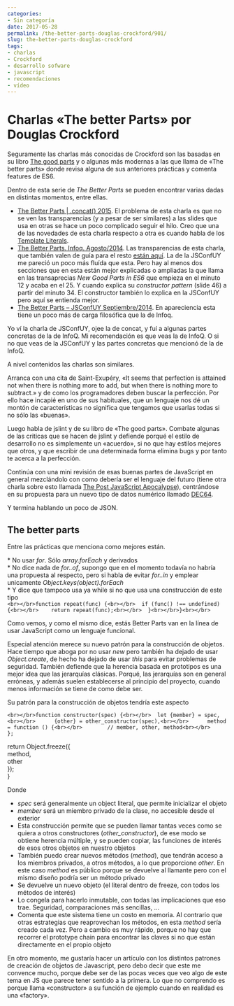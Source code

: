 ```yaml
---
categories:
- Sin categoría
date: 2017-05-28
permalink: /the-better-parts-douglas-crockford/901/
slug: the-better-parts-douglas-crockford
tags:
- charlas
- Crockford
- desarrollo sofware
- javascript
- recomendaciones
- vídeo
---
```


# Charlas «The better Parts» por Douglas Crockford

Seguramente las charlas más conocidas de Crockford son las basadas en su libro [The good parts](http://conocimientoabierto.es/libro-javascript-the-good-parts-de-douglas-crockford/858/) y o algunas más modernas a las que llama de «The better parts» donde revisa alguna de sus anteriores prácticas y comenta features de ES6.

Dentro de esta serie de *The Better Parts* se pueden encontrar varias dadas en distintas momentos, entre ellas.

- [The Better Parts | .concat() 2015](https://www.youtube.com/watch?v=_EF-FO63MXs). El problema de esta charla es que no se ven las transparencias (y a pesar de ser similares) a las slides que usa en otras se hace un poco complicado seguir el hilo. Creo que una de las novedades de esta charla respecto a otra es cuando habla de los [Template Literals](https://developer.mozilla.org/en-US/docs/Web/JavaScript/Reference/Template_literals).
- [The Better Parts. Infoq. Agosto/2014](https://www.infoq.com/presentations/efficient-programming-language-es6). Las transparencias de esta charla, que también valen de guía para el resto [están aquí](https://drive.google.com/file/d/0B9h_EQ82pIpuUi02S1dYNmRfZlk/edit). La de la JSConfUY me pareció un poco más fluída que esta. Pero hay al menos dos secciones que en esta están mejor explicadas o ampliadas la que llama en las transaprecias *New Good Parts in ES6* que empieza en el minuto 12 y acaba en el 25. Y cuando explica su *constructor pattern* (slide 46) a partir del minuto 34. El constructor también lo explica en la JSConfUY pero aquí se entienda mejor.
- [The Better Parts – JSConfUY Septiembre/2014](https://www.youtube.com/watch?v=bo36MrBfTk4). En apareciencia esta tiene un poco más de carga filosófica que la de Infoq.

Yo ví la charla de JSConfUY, ojee la de concat, y fuí a algunas partes concretas de la de InfoQ. Mi recomendación es que veas la de InfoQ. O si no que veas de la JSConfUY y las partes concretas que mencionó de la de InfoQ.

A nivel contenidos las charlas son similares.

Arranca con una cita de Saint-Exupéry, «It seems that perfection is attained not when there is nothing more to add, but when there is nothing more to subtract.» y de como los programadores deben buscar la perfección. Por ello hace incapié en uno de sus habituales, que un lenguaje nos dé un montón de características no significa que tengamos que usarlas todas si no sólo las «buenas».

Luego habla de jslint y de su libro de «The good parts». Combate algunas de las criticas que se hacen de jslint y defiende porqué el estilo de desarrollo no es simplemente un «acuerdo», si no que hay estilos mejores que otros, y que escribir de una determinada forma elimina bugs y por tanto te acerca a la perfección.

Continúa con una mini revisión de esas buenas partes de JavaScript en general mezclándolo con como debería ser el lenguaje del futuro (tiene otra charla sobre esto llamada [The Post JavaScript Apocalypse](https://www.youtube.com/watch?v=NPB34lDZj3E)), centrándose en su propuesta para un nuevo tipo de datos numérico llamado [DEC64](http://dec64.com/).

Y termina hablando un poco de JSON.

## The better parts

Entre las prácticas que menciona como mejores están.

\* No usar *for*. Sólo *array.forEach* y derivados  
\* No dice nada de *for..of*, supongo que en el momento todavía no habría una propuesta al respecto, pero si habla de evitar *for..in* y emplear unicamente *Object.keys(object).forEach*  
\* Y dice que tampoco usa ya while si no que usa una construcción de este tipo  
`<br></br>function repeat(func) {<br></br>  if (func() !== undefined) {<br></br>    return repeat(func);<br></br>  }<br></br>}<br></br>`

Como vemos, y como el mismo dice, estás Better Parts van en la línea de usar JavaScript como un lenguaje funcional.

Especial atención merece su nuevo patrón para la construcción de objetos. Hace tiempo que aboga por no usar *new* pero también ha dejado de usar *Object.create*, de hecho ha dejado de usar *this* para evitar problemas de seguridad. También defiende que la herencia basada en prototipos es una mejor idea que las jerarquías clásicas. Porqué, las jerarquías son en general erróneas, y además suelen establecerse al principio del proyecto, cuando menos información se tiene de como debe ser.

Su patrón para la construcción de objetos tendría este aspecto

`<br></br>function constructor(spec) {<br></br>  let {member} = spec,<br></br>      {other} = other_constructor(spec),<br></br>      method = function () {<br></br>        // member, other, method<br></br>      };`

 return Object.freeze({  
 method,  
 other  
 });  
}

Donde

- *spec* será generalmente un object literal, que permite inicializar el objeto
- *member* será un miembro privado de la clase, no accesible desde el exterior
- Esta construcción permite que se pueden llamar tantas veces como se quiera a otros constructores (*other\_constructor*), de ese modo se obtiene herencia múltiple, y se pueden copiar, las funciones de interés de esos otros objetos en nuestro objetos
- También puedo crear nuevos métodos (*method*), que tendrán acceso a los miembros privados, a otros métodos, a lo que proporcione *other*. En este caso *method* es público porque se devuelve al llamante pero con el mismo diseño podría ser un método privado
- Se devuelve un nuevo objeto (el literal dentro de freeze, con todos los métodos de interés)
- Lo congela para hacerlo inmutable, con todas las implicaciones que eso trae. Seguridad, comparaciones más sencillas, …
- Comenta que este sistema tiene un costo en memoria. Al contrario que otras estrategias que reaprovechan los métodos, en esta *method* sería creado cada vez. Pero a cambio es muy rápido, porque no hay que recorrer el prototype chain para encontrar las claves si no que están directamente en el propio objeto

En otro momento, me gustaría hacer un artículo con los distintos patrones de creación de objetos de Javascript, pero debo decir que este me convence mucho, porque debe ser de las pocas veces que veo algo de este tema en JS que parece tener sentido a la primera. Lo que no comprendo es porque llama «constructor» a su función de ejemplo cuando en realidad es una «factory».